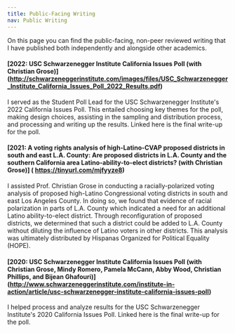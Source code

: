 ```yaml
---
title: Public-Facing Writing
nav: Public Writing
---
```


On this page you can find the public-facing, non-peer reviewed writing that I have published both independently and alongside other academics.

#### [2022: USC Schwarzenegger Institute California Issues Poll (with Christian Grose)] (http://schwarzeneggerinstitute.com/images/files/USC_Schwarzenegger_Institute_California_Issues_Poll_2022_Results.pdf)

I served as the Student Poll Lead for the USC Schwarzenegger Institute's 2022 California Issues Poll. This entailed choosing key themes for the poll, making design choices, assisting in the sampling and distribution process, and processing and writing up the results. Linked here is the final write-up for the poll.

#### [2021: A voting rights analysis of high-Latino-CVAP proposed districts in south and east L.A. County: Are proposed districts in L.A. County and the southern California area Latino-ability-to-elect districts? (with Christian Grose)] ( https://tinyurl.com/mjfyyze8)

I assisted Prof. Christian Grose in conducting a racially-polarized voting analysis of proposed high-Latino Congressional voting districts in south and east Los Angeles County. In doing so, we found that evidence of racial polarization in parts of L.A. County which indicated a need for an additional Latino ability-to-elect district. Through reconfiguration of proposed districts, we determined that such a district could be added to L.A. County without diluting the influence of Latino voters in other districts. This analysis was ultimately distributed by Hispanas Organized for Political Equality (HOPE).

#### [2020: USC Schwarzenegger Institute California Issues Poll (with Christian Grose, Mindy Romero, Pamela McCann, Abby Wood, Christian Phillips, and Bijean Ghafouri)] (http://www.schwarzeneggerinstitute.com/institute-in-action/article/usc-schwarzenegger-institute-california-issues-poll)

I helped process and analyze results for the USC Schwarzenegger Institute's 2020 California Issues Poll. Linked here is the final write-up for the poll.